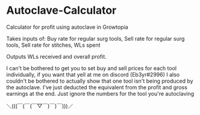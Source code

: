 # Autoclave-Calculator
Calculator for profit using autoclave in Growtopia

Takes inputs of:
Buy rate for regular surg tools,
Sell rate for regular surg tools,
Sell rate for stitches,
WLs spent

Outputs WLs received and overall profit.

I can't be bothered to get you to set buy and sell prices for each tool individually, if you want that yell at me on discord (Eb3yr#2996)
I also couldn't be bothered to actually show that one tool isn't being produced by the autoclave. I've just deducted the equivalent from the profit and gross earnings at the end. Just ignore the numbers for the tool you're autoclaving

＼(((￣(￣(￣▽￣)￣)￣)))／
